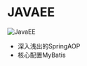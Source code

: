 
# JAVAEE
  ![JavaEE](https://github.com/fuxiaoyangAlex/JavaEE/blob/master/2.jpg=900*1200)
  - 深入浅出的SpringAOP
  - 核心配置MyBatis

